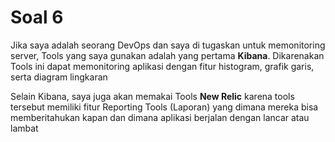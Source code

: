 # Soal 6

Jika saya adalah seorang DevOps dan saya di tugaskan untuk memonitoring server, Tools yang saya gunakan adalah yang pertama **Kibana**.
Dikarenakan Tools ini dapat memonitoring aplikasi dengan fitur histogram, grafik garis, serta diagram lingkaran 

Selain Kibana, saya juga akan memakai Tools **New Relic** karena tools tersebut memiliki fitur Reporting Tools (Laporan) yang dimana mereka bisa memberitahukan kapan dan dimana aplikasi berjalan dengan lancar atau lambat